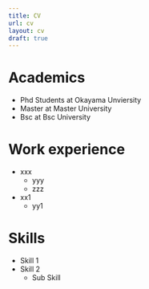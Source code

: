 ```yaml
---
title: CV
url: cv
layout: cv
draft: true
---
```

# Academics
- Phd Students at Okayama Unviersity
- Master at Master University
- Bsc at Bsc University

# Work experience
- xxx
  - yyy
  - zzz
- xx1
  - yy1

# Skills
- Skill 1
- Skill 2
  - Sub Skill
